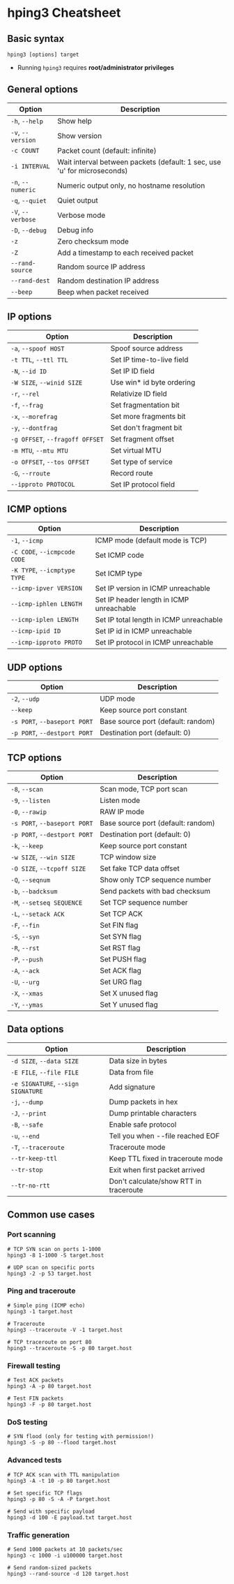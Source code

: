 # hping3 Cheatsheet

## Basic syntax
```
hping3 [options] target
```

* Running `hping3` requires **root/administrator privileges**

## General options
| Option | Description |
|--------|-------------|
| `-h`, `--help` | Show help |
| `-v`, `--version` | Show version |
| `-c COUNT` | Packet count (default: infinite) |
| `-i INTERVAL` | Wait interval between packets (default: 1 sec, use 'u' for microseconds) |
| `-n`, `--numeric` | Numeric output only, no hostname resolution |
| `-q`, `--quiet` | Quiet output |
| `-V`, `--verbose` | Verbose mode |
| `-D`, `--debug` | Debug info |
| `-z` | Zero checksum mode |
| `-Z` | Add a timestamp to each received packet |
| `--rand-source` | Random source IP address |
| `--rand-dest` | Random destination IP address |
| `--beep` | Beep when packet received |

## IP options
| Option | Description |
|--------|-------------|
| `-a`, `--spoof HOST` | Spoof source address |
| `-t TTL`, `--ttl TTL` | Set IP time-to-live field |
| `-N`, `--id ID` | Set IP ID field |
| `-W SIZE`, `--winid SIZE` | Use win* id byte ordering |
| `-r`, `--rel` | Relativize ID field |
| `-f`, `--frag` | Set fragmentation bit |
| `-x`, `--morefrag` | Set more fragments bit |
| `-y`, `--dontfrag` | Set don't fragment bit |
| `-g OFFSET`, `--fragoff OFFSET` | Set fragment offset |
| `-m MTU`, `--mtu MTU` | Set virtual MTU |
| `-o OFFSET`, `--tos OFFSET` | Set type of service |
| `-G`, `--rroute` | Record route |
| `--ipproto PROTOCOL` | Set IP protocol field |

## ICMP options
| Option | Description |
|--------|-------------|
| `-1`, `--icmp` | ICMP mode (default mode is TCP) |
| `-C CODE`, `--icmpcode CODE` | Set ICMP code |
| `-K TYPE`, `--icmptype TYPE` | Set ICMP type |
| `--icmp-ipver VERSION` | Set IP version in ICMP unreachable |
| `--icmp-iphlen LENGTH` | Set IP header length in ICMP unreachable |
| `--icmp-iplen LENGTH` | Set IP total length in ICMP unreachable |
| `--icmp-ipid ID` | Set IP id in ICMP unreachable |
| `--icmp-ipproto PROTO` | Set IP protocol in ICMP unreachable |

## UDP options
| Option | Description |
|--------|-------------|
| `-2`, `--udp` | UDP mode |
| `--keep` | Keep source port constant |
| `-s PORT`, `--baseport PORT` | Base source port (default: random) |
| `-p PORT`, `--destport PORT` | Destination port (default: 0) |

## TCP options
| Option | Description |
|--------|-------------|
| `-8`, `--scan` | Scan mode, TCP port scan |
| `-9`, `--listen` | Listen mode |
| `-0`, `--rawip` | RAW IP mode |
| `-s PORT`, `--baseport PORT` | Base source port (default: random) |
| `-p PORT`, `--destport PORT` | Destination port (default: 0) |
| `-k`, `--keep` | Keep source port constant |
| `-w SIZE`, `--win SIZE` | TCP window size |
| `-O SIZE`, `--tcpoff SIZE` | Set fake TCP data offset |
| `-Q`, `--seqnum` | Show only TCP sequence number |
| `-b`, `--badcksum` | Send packets with bad checksum |
| `-M`, `--setseq SEQUENCE` | Set TCP sequence number |
| `-L`, `--setack ACK` | Set TCP ACK |
| `-F`, `--fin` | Set FIN flag |
| `-S`, `--syn` | Set SYN flag |
| `-R`, `--rst` | Set RST flag |
| `-P`, `--push` | Set PUSH flag |
| `-A`, `--ack` | Set ACK flag |
| `-U`, `--urg` | Set URG flag |
| `-X`, `--xmas` | Set X unused flag |
| `-Y`, `--ymas` | Set Y unused flag |

## Data options
| Option | Description |
|--------|-------------|
| `-d SIZE`, `--data SIZE` | Data size in bytes |
| `-E FILE`, `--file FILE` | Data from file |
| `-e SIGNATURE`, `--sign SIGNATURE` | Add signature |
| `-j`, `--dump` | Dump packets in hex |
| `-J`, `--print` | Dump printable characters |
| `-B`, `--safe` | Enable safe protocol |
| `-u`, `--end` | Tell you when --file reached EOF |
| `-T`, `--traceroute` | Traceroute mode |
| `--tr-keep-ttl` | Keep TTL fixed in traceroute mode |
| `--tr-stop` | Exit when first packet arrived |
| `--tr-no-rtt` | Don't calculate/show RTT in traceroute |

## Common use cases

### Port scanning
```
# TCP SYN scan on ports 1-1000
hping3 -8 1-1000 -S target.host

# UDP scan on specific ports
hping3 -2 -p 53 target.host
```

### Ping and traceroute
```
# Simple ping (ICMP echo)
hping3 -1 target.host

# Traceroute
hping3 --traceroute -V -1 target.host

# TCP traceroute on port 80
hping3 --traceroute -S -p 80 target.host
```

### Firewall testing
```
# Test ACK packets
hping3 -A -p 80 target.host

# Test FIN packets
hping3 -F -p 80 target.host
```

### DoS testing
```
# SYN flood (only for testing with permission!)
hping3 -S -p 80 --flood target.host
```

### Advanced tests
```
# TCP ACK scan with TTL manipulation
hping3 -A -t 10 -p 80 target.host

# Set specific TCP flags
hping3 -p 80 -S -A -P target.host

# Send with specific payload
hping3 -d 100 -E payload.txt target.host
```

### Traffic generation
```
# Send 1000 packets at 10 packets/sec
hping3 -c 1000 -i u100000 target.host

# Send random-sized packets
hping3 --rand-source -d 120 target.host
```
